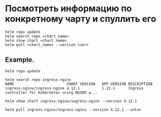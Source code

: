 # Посмотреть информацию по конкретному чарту и спуллить его
```
helm repo update
helm search repo <chart_name>
helm show chart <chart_name>
helm pull <chart_name> --version <ver>
```

## Example.

```
helm repo update
```

```
helm search repo ingress-nginx
NAME                       	CHART VERSION	APP VERSION	DESCRIPTION
ingress-nginx/ingress-nginx	4.12.1       	1.12.1     	Ingress controller for Kubernetes using NGINX a...
```

```
helm show chart ingress-nginx/ingress-nginx --version 4.12.1
```
```
helm pull ingress-nginx/ingress-nginx --version 4.12.1 --untar
```
